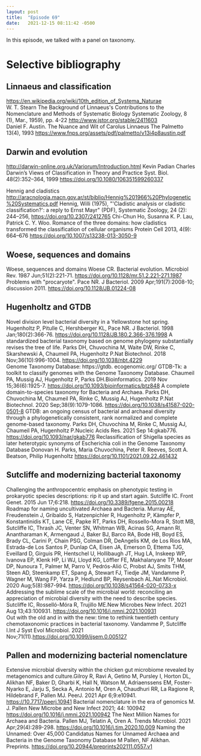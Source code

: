 ```yaml
---
layout: post
title:  "Episode 69"
date:   2021-12-15 08:11:42 -0500
---
```


<!-- FYI on excerpts: https://jekyllrb.com/docs/posts/#post-excerpts -->
In this episode, we talked with a panel on taxonomy.

# Selective bibliography  

## Linnaeus and classification

https://en.wikipedia.org/wiki/10th_edition_of_Systema_Naturae  
W. T. Stearn The Background of Linnaeus's Contributions to the Nomenclature and Methods of Systematic Biology Systematic Zoology, 8 (1), Mar., 1959), pp. 4-22 http://www.jstor.org/stable/2411603  
 Daniel F. Austin. The Nuance and Wit of Carolus Linnaeus The Palmetto 13(4), 1993 https://www.fnps.org/assets/pdf/palmetto/v13i4p8austin.pdf  
 
## Darwin and evolution

http://darwin-online.org.uk/Variorum/Introduction.html 
Kevin Padian Charles Darwin’s Views of Classification in Theory and Practice Syst. Biol. 48(2):352–364, 1999 https://doi.org/10.1080/106351599260337
 
Hennig and cladistics
http://aracnologia.macn.gov.ar/st/biblio/Hennig%201966%20Phylogenetic%20Systematics.pdf 
Hennig, Willi (1975), "'Cladistic analysis or cladistic classification?': a reply to Ernst Mayr" (PDF), Systematic Zoology, 24 (2): 244–256, https://doi.org/10.2307/2412765
Chi-Chun Ho, Susanna K. P. Lau, Patrick C. Y. Woo. Romance of the three domains: how cladistics transformed the classification of cellular organisms  Protein Cell 2013, 4(9): 664–676 https://doi.org/10.1007/s13238-013-3050-9  

## Woese, sequences and domains

Woese, sequences and domains
Woese CR. Bacterial evolution. Microbiol Rev. 1987 Jun;51(2):221-71. https://doi.org/10.1128/mr.51.2.221-271.1987
Problems with "procaryote". Pace NR. J Bacteriol. 2009 Apr;191(7):2008-10; discussion 2011. https://doi.org/10.1128/JB.01224-08
 
## Hugenholtz and GTDB

Novel division level bacterial diversity in a Yellowstone hot spring. Hugenholtz P, Pitulle C, Hershberger KL, Pace NR. J Bacteriol. 1998 Jan;180(2):366-76. https://doi.org/10.1128/JB.180.2.366-376.1998
A standardized bacterial taxonomy based on genome phylogeny substantially revises the tree of life. Parks DH, Chuvochina M, Waite DW, Rinke C, Skarshewski A, Chaumeil PA, Hugenholtz P.Nat Biotechnol. 2018 Nov;36(10):996-1004. https://doi.org/10.1038/nbt.4229  
Genome Taxonomy Database: https://gtdb. ecogenomic.org/ 
GTDB-Tk: a toolkit to classify genomes with the Genome Taxonomy Database. Chaumeil PA, Mussig AJ, Hugenholtz P, Parks DH.Bioinformatics. 2019 Nov 15;36(6):1925-7. https://doi.org/10.1093/bioinformatics/btz848
A complete domain-to-species taxonomy for Bacteria and Archaea. Parks DH, Chuvochina M, Chaumeil PA, Rinke C, Mussig AJ, Hugenholtz P.Nat Biotechnol. 2020 Sep;38(9):1079-1086. https://doi.org/10.1038/s41587-020-0501-8
GTDB: an ongoing census of bacterial and archaeal diversity through a phylogenetically consistent, rank normalized and complete genome-based taxonomy. Parks DH, Chuvochina M, Rinke C, Mussig AJ, Chaumeil PA, Hugenholtz P.Nucleic Acids Res. 2021 Sep 14:gkab776. https://doi.org/10.1093/nar/gkab776
Reclassification of Shigella species as later heterotypic synonyms of Escherichia coli in the Genome Taxonomy Database Donovan H. Parks, Maria Chuvochina, Peter R. Reeves, Scott A. Beatson, Philip Hugenholtz https://doi.org/10.1101/2021.09.22.461432  
 
## Sutcliffe and modernizing bacterial taxonomy

Challenging the anthropocentric emphasis on phenotypic testing in prokaryotic species descriptions: rip it up and start again. Sutcliffe IC. Front Genet. 2015 Jun 17;6:218. https://doi.org/10.3389/fgene.2015.00218
Roadmap for naming uncultivated Archaea and Bacteria. Murray AE, Freudenstein J, Gribaldo S, Hatzenpichler R, Hugenholtz P, Kämpfer P, Konstantinidis KT, Lane CE, Papke RT, Parks DH, Rossello-Mora R, Stott MB, Sutcliffe IC, Thrash JC, Venter SN, Whitman WB, Acinas SG, Amann RI, Anantharaman K, Armengaud J, Baker BJ, Barco RA, Bode HB, Boyd ES, Brady CL, Carini P, Chain PSG, Colman DR, DeAngelis KM, de Los Rios MA, Estrada-de Los Santos P, Dunlap CA, Eisen JA, Emerson D, Ettema TJG, Eveillard D, Girguis PR, Hentschel U, Hollibaugh JT, Hug LA, Inskeep WP, Ivanova EP, Klenk HP, Li WJ, Lloyd KG, Löffler FE, Makhalanyane TP, Moser DP, Nunoura T, Palmer M, Parro V, Pedrós-Alió C, Probst AJ, Smits THM, Steen AD, Steenkamp ET, Spang A, Stewart FJ, Tiedje JM, Vandamme P, Wagner M, Wang FP, Yarza P, Hedlund BP, Reysenbach AL.Nat Microbiol. 2020 Aug;5(8):987-994. https://doi.org/10.1038/s41564-020-0733-x  
Addressing the sublime scale of the microbial world: reconciling an appreciation of microbial diversity with the need to describe species. Sutcliffe IC, Rosselló-Móra R, Trujillo ME.New Microbes New Infect. 2021 Aug 13;43:100931. https://doi.org/10.1016/j.nmni.2021.100931  
Out with the old and in with the new: time to rethink twentieth century chemotaxonomic practices in bacterial taxonomy. Vandamme P, Sutcliffe I.Int J Syst Evol Microbiol. 2021 Nov;71(11).https://doi.org/10.1099/ijsem.0.005127
 
## Pallen and modernizing bacterial nomenclature

Extensive microbial diversity within the chicken gut microbiome revealed by metagenomics and culture.Gilroy R, Ravi A, Getino M, Pursley I, Horton DL, Alikhan NF, Baker D, Gharbi K, Hall N, Watson M, Adriaenssens EM, Foster-Nyarko E, Jarju S, Secka A, Antonio M, Oren A, Chaudhuri RR, La Ragione R, Hildebrand F, Pallen MJ. PeerJ. 2021 Apr 6;9:e10941. https://10.7717/peerj.10941
Bacterial nomenclature in the era of genomics M. J. Pallen New Microbe and New Infect 2021; 44: 100942 https://doi.org/10.1016/j.nmni.2021.100942
The Next Million Names for Archaea and Bacteria. Pallen MJ, Telatin A, Oren A. Trends Microbiol. 2021 Apr;29(4):289-298. https://doi.org/10.1016/j.tim.2020.10.009
Naming the Unnamed: Over 45,000 Candidatus Names for Unnamed Archaea and Bacteria in the Genome Taxonomy Database M Pallen, NF Alikhan. Preprints. https://doi.org/10.20944/preprints202111.0557.v1

